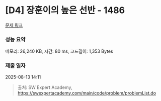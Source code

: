# [D4] 장훈이의 높은 선반 - 1486 

[문제 링크](https://swexpertacademy.com/main/code/problem/problemDetail.do?contestProbId=AV2b7Yf6ABcBBASw) 

### 성능 요약

메모리: 26,240 KB, 시간: 80 ms, 코드길이: 1,353 Bytes

### 제출 일자

2025-08-13 14:11



> 출처: SW Expert Academy, https://swexpertacademy.com/main/code/problem/problemList.do